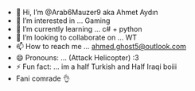 - 👋 Hi, I’m @Arab6Mauzer9 aka Ahmet Aydın
- 👀 I’m interested in ... Gaming  
- 🌱 I’m currently learning ... c# + python
- 💞️ I’m looking to collaborate on ... WT      
- 📫 How to reach me ... ahmed.ghost5@outlook.com
- 😄 Pronouns: ... (Attack Helicopter) :3
- ⚡ Fun fact: ... im a half Turkish and Half Iraqi boiii
- Fani comrade 👌

<!---
Arab6Mauzer9/Arab6Mauzer9 is a ✨ special ✨ repository because its `README.md` (this file) appears on your GitHub profile.
You can click the Preview link to take a look at your changes.
--->
